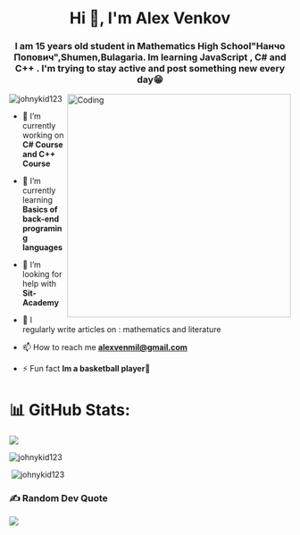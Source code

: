<h1 align="center">Hi 👋, I'm Alex Venkov</h1>
<h3 align="center">I am 15 years old student in Mathematics High School"Нанчо Попович",Shumen,Bulagaria. Im learning JavaScript , C# and C++ . I'm trying to stay active and post something new every day😁</h3> 
 
<img align="right" alt="Coding" width="400" src="https://i.pinimg.com/originals/f1/e7/34/f1e734f9cade86fe737a9aa404ad5677.gif">
<p align="left"> <img src="https://komarev.com/ghpvc/?username=johnykid123&label=Profile%20views&color=2acadf&style=plastic" alt="johnykid123" /> </p>
 
- 🔭 I’m currently working on **C# Course and C++ Course**

- 🌱 I’m currently learning **Basics of back-end programing languages**

- 🤝 I’m looking for help with **Sit-Academy**

- 📝 I regularly write articles on : mathematics and literature

- 📫 How to reach me **alexvenmil@gmail.com**

- ⚡ Fun fact **Im a basketball player🏀**


# 📊 GitHub Stats:
![](https://github-readme-streak-stats.herokuapp.com/?user=JohnyKid123&theme=radical&hide_border=false)<br/>

<p><img align="centre" src="https://github-readme-stats.vercel.app/api/top-langs?username=johnykid123&show_icons=true&title_color=fd428d&text_color=f7d747&bg_color=141321&locale=en&layout=compact" alt="johnykid123" /></p>

<p>&nbsp;<img align="centre" src="https://github-readme-stats.vercel.app/api?username=johnykid123&show_icons=true&title_color=fd428d&text_color=f7d747&bg_color=141321&locale=en" alt="johnykid123" /></p>
 
### ✍️ Random Dev Quote
![](https://quotes-github-readme.vercel.app/api?type=horizontal&theme=radical)
